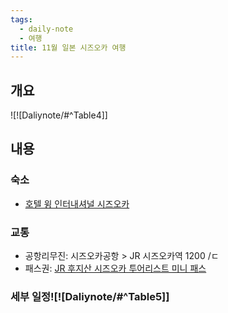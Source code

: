 ```yaml
---
tags:
  - daily-note
  - 여행
title: 11월 일본 시즈오카 여행
---
```

## 개요
![![Daliynote/#^Table4]]
## 내용

### 숙소
- [호텔 윙 인터내셔널 시즈오카](https://www.agoda.com/ko-kr/shizuoka-kita-washington-hotel-plaza-h30147372/hotel/shizuoka-jp.html?finalPriceView=1&isShowMobileAppPrice=false&cid=1922887&numberOfBedrooms=&familyMode=false&adults=2&children=0&rooms=1&maxRooms=0&checkIn=2024-11-14&isCalendarCallout=false&childAges=&numberOfGuest=0&missingChildAges=false&travellerType=1&showReviewSubmissionEntry=false&currencyCode=KRW&isFreeOccSearch=false&tag=fdc418f8-5373-43b7-a3c2-5df833d80072&tspTypes=7%2C6%2C8&los=3&searchrequestid=9551b88b-16f4-4318-8168-e03e84270f23&ds=INB63dH0wOwZoiAS)

### 교통
- 공항리무진: 시즈오카공항 > JR 시즈오카역 1200 /ㄷ
- 패스권: [JR 후지산 시즈오카 투어리스트 미니 패스](https://www.klook.com/ko/activity/2816-3-day-mt-fuji-shizuoka-area-mini-jr-pass/)

### 세부 일정![![Daliynote/#^Table5]]
